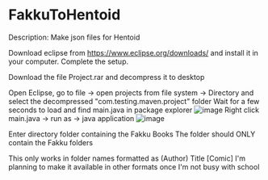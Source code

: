# FakkuToHentoid
Description: Make json files for Hentoid

Download eclipse from https://www.eclipse.org/downloads/ and install it in your computer. Complete the setup.

Download the file Project.rar and decompress it to desktop

Open Eclipse, go to file -> open projects from file system -> Directory and select the decompressed "com.testing.maven.project" folder
Wait for a few seconds to load and find main.java in package explorer ![image](https://imgur.com/a/WQGr2sm)
Right click main.java -> run as -> java application ![image](https://imgur.com/a/WCxxBx5)

Enter directory folder containing the Fakku Books 
The folder should ONLY contain the Fakku folders 

This only works in folder names formatted as (Author) Title [Comic]
I'm planning to make it available in other formats once I'm not busy with school 
